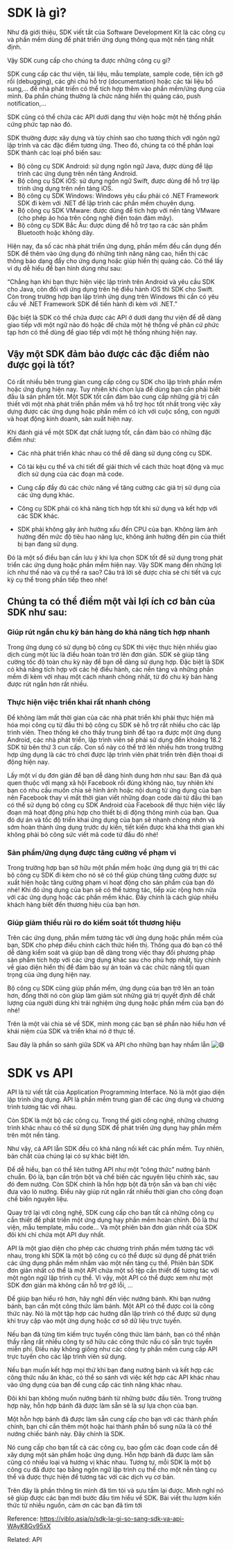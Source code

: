 # SDK là gì?

Như đã giới thiệu, SDK viết tắt của Software Development Kit là các công cụ và phần mềm dùng để phát triển ứng dụng thông qua một nền tảng nhất định.

Vậy SDK cung cấp cho chúng ta được những công cụ gì?

SDK cung cấp các thư viện, tài liệu, mẫu template, sample code, tiện ích gỡ rối (debugging), các ghi chú hỗ trợ (documentation) hoặc các tài liệu bổ sung,… để nhà phát triển có thể tích hợp thêm vào phần mềm/ứng dụng của mình. Đa phần chúng thường là chức năng hiển thị quảng cáo, push notification,…


SDK cũng có thể chứa các API dưới dạng thư viện hoặc một hệ thống phần cứng phức tạp nào đó.

SDK thường được xây dựng và tùy chỉnh sao cho tương thích với ngôn ngữ lập trình và các đặc điểm tương ứng. Theo đó, chúng ta có thể phân loại SDK thành các loại phổ biến sau:

-   Bộ công cụ SDK Android: sử dụng ngôn ngữ Java, được dùng để lập trình các ứng dụng trên nền tảng Android.
-   Bộ công cụ SDK iOS: sử dụng ngôn ngữ Swift, được dùng để hỗ trợ lập trình ứng dụng trên nền tảng iOS.
-   Bộ công cụ SDK Windows: Windows yêu cầu phải có .NET Framework SDK đi kèm với .NET để lập trình các phần mềm chuyên dụng.
-   Bộ công cụ SDK VMware: được dùng để tích hợp với nền tảng VMware (cho phép ảo hóa trên công nghệ điện toán đám mây).
-   Bộ công cụ SDK Bắc Âu: được dùng để hỗ trợ tạo ra các sản phẩm Bluetooth hoặc không dây.


Hiện nay, đa số các nhà phát triển ứng dụng, phần mềm đều cần dụng đến SDK để thêm vào ứng dụng đó những tính năng nâng cao, hiển thị các thông báo dạng đẩy cho ứng dụng hoặc giúp hiển thị quảng cáo. Có thể lấy ví dụ dễ hiểu để bạn hình dùng như sau:

“Chẳng hạn khi bạn thực hiện việc lập trình trên Android và yêu cầu SDK cho Java, còn đối với ứng dụng trên hệ điều hành iOS thì SDK cho Swift. Còn trong trường hợp bạn lập trình ứng dụng trên Windows thì cần có yêu cầu về .NET Framework SDK để tiến hành đi kèm với .NET.”

Đặc biệt là SDK có thể chứa được các API ở dưới dạng thư viện để dễ dàng giao tiếp với một ngữ nào đó hoặc để chứa một hệ thống về phân cứ phức tạp hơn có thể dùng để giao tiếp với một hệ thống nhúng hiện nay.


## Vậy một SDK đảm bảo được các đặc điểm nào được gọi là tốt?

Có rất nhiều bên trung gian cung cấp công cụ SDK cho lập trình phần mềm hoặc ứng dụng hiện nay. Tuy nhiên khi chọn lựa để dùng bạn cần phải biết đầu là sản phẩm tốt. Một SDK tốt cần đảm bảo cung cấp những giá trị cần thiết với một nhà phát triển phần mềm và hỗ trợ học tốt nhất trong việc xây dựng được các ứng dụng hoặc phần mềm có ích với cuộc sống, con người và hoạt động kinh doanh, sản xuất hiện nay.

Khi đánh giá về một SDK đạt chất lượng tốt, cần đảm bảo có những đặc điểm như:

-   Các nhà phát triển khác nhau có thể dễ dàng sử dụng công cụ SDK.
    
-   Có tài kệu cụ thể và chi tiết để giải thích về cách thức hoạt động và mục đích sử dụng của các đoạn mã code.
    
-   Cung cấp đầy đủ các chức năng về tăng cường các giá trị sử dụng của các ứng dụng khác.
    
-   Công cụ SDK phải có khả năng tích hợp tốt khi sử dụng và kết hợp với các SDK khác.
    
-   SDK phải không gây ảnh hưởng xấu đến CPU của bạn. Không làm ảnh hưởng đến mức độ tiêu hao năng lực, không ảnh hưởng đến pin của thiết bị bạn đang sử dụng.
    

Đó là một số điều bạn cần lưu ý khi lựa chọn SDK tốt để sử dụng trong phát triển các ứng dụng hoặc phần mềm hiện nay. Vậy SDK mang đến những lợi ích như thế nào và cụ thể ra sao? Câu trả lời sẽ được chia sẻ chi tiết và cực kỳ cụ thể trong phần tiếp theo nhé!

## Chúng ta có thể điểm một vài lợi ích cơ bản của SDK như sau:

### Giúp rút ngắn chu kỳ bán hàng do khả năng tích hợp nhanh

Trong ứng dụng có sử dụng bộ công cụ SDK thì việc thực hiện nhiều giao dịch cùng một lúc là điều hoàn toàn trở lên đơn giản. SDK sẽ giúp tăng cường tốc độ toàn chu kỳ này để bạn dễ dàng sử dụng hợp. Đặc biệt là SDK có khả năng tích hợp với các hệ điều hành, các nền tảng và những phần mềm đi kèm với nhau một cách nhanh chóng nhất, từ đó chu kỳ bán hàng được rút ngắn hơn rất nhiều.

### Thực hiện việc triển khai rất nhanh chóng

Để không làm mất thời gian của các nhà phát triển khi phải thực hiện mã hóa mọi công cụ từ đầu thì bộ công cụ SDK sẽ hỗ trợ rất nhiều cho các lập trình viên. Theo thống kê cho thấy trung bình để tạo ra được một ứng dụng Android, các nhà phát triển, lập trình viên sẽ phải sử dụng đến khoảng 18.2 SDK từ bên thứ 3 cun cấp. Con số này có thể trở lên nhiều hơn trong trường hợp ứng dụng là các trò chơi được lập trình viên phát triển trên điện thoại di động hiện nay.

Lấy một ví dụ đơn giản để bạn dễ dàng hình dung hơn như sau: Bạn đã quá quen thuộc với mạng xã hội Facebook rồi đúng không nào, tuy nhiên khi bạn có nhu cầu muốn chia sẻ hình ảnh hoặc nội dung từ ứng dụng của bạn nên Facebook thay vì mất thời gian viết những đoạn code dài từ đầu thì bạn có thể sử dụng bộ công cụ SDK Android của Facebook để thực hiện việc lấy đoạn mã hoạt động phù hợp cho thiết bị di động thông minh của bạn. Qua đó dự án và tốc độ triển khai ứng dụng của bạn sẽ nhanh chóng nhớn và sớm hoàn thành ứng dụng trước dự kiến, tiết kiến được khá khá thời gian khi không phải bỏ công sức viết mã code từ đầu đó nhé!

### Sản phẩm/ứng dụng được tăng cường về phạm vi

Trong trường hợp bạn sở hữu một phần mềm hoặc ứng dụng giá trị thì các bộ công cụ SDK đi kèm cho nó sẽ có thể giúp chúng tăng cường được sự xuất hiện hoặc tăng cường phạm vi hoạt động cho sản phẩm của bạn đó nhé! Khi đó ứng dụng của bạn sẽ có thể tương tác, tiếp xúc rộng hơn nữa với các ứng dụng hoặc các phần mềm khác. Đây chính là cách giúp nhiều khách hàng biết đến thương hiệu của bạn hơn.

### Giúp giảm thiểu rủi ro do kiểm soát tốt thương hiệu

Trên các ứng dụng, phần mềm tương tác với ứng dụng hoặc phần mềm của bạn, SDK cho phép điều chỉnh cách thức hiển thị. Thông qua đó bạn có thể dễ dàng kiểm soát và giúp bạn dễ dàng trong việc thay đổi phương pháp sản phẩm tích hợp với các ứng dụng khác sau cho phù hợp nhất, tùy chỉnh về giao diện hiển thị để đảm bảo sự án toán và các chức năng tối quan trọng của ứng dụng hiện nay.

Bộ công cụ SDK cũng giúp phần mềm, ứng dụng của bạn trở lên an toàn hơn, đồng thời nó còn giúp làm giảm sút những giá trị quyết định để chất lượng của người dùng khi trải nghiệm ứng dụng hoặc phần mềm của bạn đó nhé!

Trên là một vài chia sẻ về SDK, mình mong các bạn sẽ phần nào hiểu hơn về khái niệm của SDK và triển khai nó ở thực tế.

Sau đây là phần so sánh giữa SDK và API cho những bạn hay nhầm lẫn ![😄](media/😄.png)

# SDK vs API

API là từ viết tắt của Application Programming Interface. Nó là một giao diện lập trình ứng dụng. API là phần mềm trung gian để các ứng dụng và chương trình tương tác với nhau.

Còn SDK là một bộ các công cụ. Trong thế giới công nghệ, những chương trình khác nhau có thể sử dụng SDK để phát triển ứng dụng hay phần mềm trên một nền tảng.

Như vậy, cả API lẫn SDK đều có khả năng nối kết các phần mềm. Tuy nhiên, bản chất của chúng lại có sự khác biệt lớn.

Để dễ hiểu, bạn có thể liên tưởng API như một “công thức” nướng bánh chuẩn. Đó là, bạn cần trộn bột và chế biến các nguyên liệu chính xác, sau đó đem nướng. Còn SDK chính là hỗn hợp bột đã trộn sẵn và bạn chỉ việc đưa vào lò nướng. Điều này giúp rút ngắn rất nhiều thời gian cho công đoạn chế biến nguyên liệu.

Quay trở lại với công nghệ, SDK cung cấp cho bạn tất cả những công cụ cần thiết để phát triển một ứng dụng hay phần mềm hoàn chỉnh. Đó là thư viện, mẫu template, mẫu code… Và một phiên bản đơn giản nhất của SDK đôi khi chỉ chứa một API duy nhất.

API là một giao diện cho phép các chương trình phần mềm tương tác với nhau, trong khi SDK là một bộ công cụ có thể được sử dụng để phát triển các ứng dụng phần mềm nhắm vào một nền tảng cụ thể. Phiên bản SDK đơn giản nhất có thể là một API chứa một số tệp cần thiết để tương tác với một ngôn ngữ lập trình cụ thể. Vì vậy, một API có thể được xem như một SDK đơn giản mà không cần hỗ trợ gỡ lỗi, …

Để giúp bạn hiểu rõ hơn, hãy nghĩ đến việc nướng bánh. Khi bạn nướng bánh, bạn cần một công thức làm bánh. Một API có thể được coi là công thức này. Nó là một tập hợp các hướng dẫn lập trình có thể được sử dụng khi truy cập vào một ứng dụng hoặc cơ sở dữ liệu trực tuyến.

Nếu bạn đã từng tìm kiếm trực tuyến công thức làm bánh, bạn có thể nhận thấy rằng rất nhiều công ty sở hữu các công thức nấu có sẵn trực tuyến miễn phí. Điều này không giống như các công ty phần mềm cung cấp API trực tuyến cho các lập trình viên sử dụng.

Nếu bạn muốn kết hợp mọi thứ khi bạn đang nướng bánh và kết hợp các công thức nấu ăn khác, có thể so sánh với việc kết hợp các API khác nhau vào ứng dụng của bạn để cung cấp các tính năng khác nhau.

Đôi khi bạn không muốn nướng bánh từ những bước đầu tiên. Trong trường hợp này, hỗn hợp bánh đã được làm sẵn sẽ là sự lựa chọn của bạn.

Một hỗn hợp bánh đã được làm sẵn cung cấp cho bạn với các thành phần chính, bạn chỉ cần thêm một hoặc hai thành phần bổ sung nữa là có thể nướng chiếc bánh này. Đây chính là SDK.

Nó cung cấp cho bạn tất cả các công cụ, bao gồm các đoạn code cần để xây dựng một sản phẩm hoặc ứng dụng. Hỗn hợp bánh đã được làm sẵn cũng có nhiều loại và hương vị khác nhau. Tương tự, mỗi SDK là một bộ công cụ đã được tạo bằng ngôn ngữ lập trình cụ thể cho một nền tảng cụ thể và được thực hiện để tương tác với các dịch vụ cơ bản.

Trên đây là phần thông tin mình đã tìm tòi và sưu tầm lại được. Mình nghĩ nó sẽ giúp được các bạn mới bước đầu tìm hiểu về SDK. Bài viết thu lượm kiến thức từ nhiều nguồn, cảm ơn các bạn đã tìm tới

Reference: https://viblo.asia/p/sdk-la-gi-so-sang-sdk-va-api-WAyK8Gv95xX

Related: API

